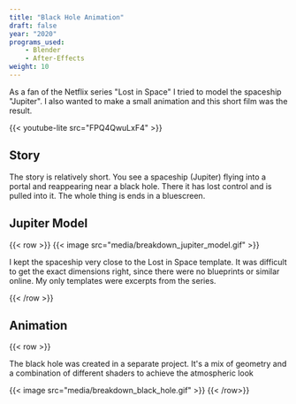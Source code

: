 ```yaml
---
title: "Black Hole Animation"
draft: false
year: "2020"
programs_used:
    - Blender
    - After-Effects
weight: 10
---
```


As a fan of the Netflix series "Lost in Space" I tried to model the spaceship "Jupiter". I also wanted to make a small animation and this short film was the result.

{{< youtube-lite src="FPQ4QwuLxF4" >}}

## Story

The story is relatively short. You see a spaceship (Jupiter) flying into a portal and reappearing near a black hole. There it has lost control and is pulled into it. The whole thing is ends in a bluescreen.

## Jupiter Model

{{< row >}}
    {{< image src="media/breakdown_jupiter_model.gif" >}}
    <p>I kept the spaceship very close to the Lost in Space template. It was difficult to get the exact dimensions right, since there were no blueprints or similar online. My only templates were excerpts from the series.</P>
{{< /row >}}

## Animation

{{< row >}}
    <p>The black hole was created in a separate project. It's a mix of geometry and a combination of different shaders to achieve the atmospheric look</P>
    {{< image src="media/breakdown_black_hole.gif" >}}
{{< /row>}}
